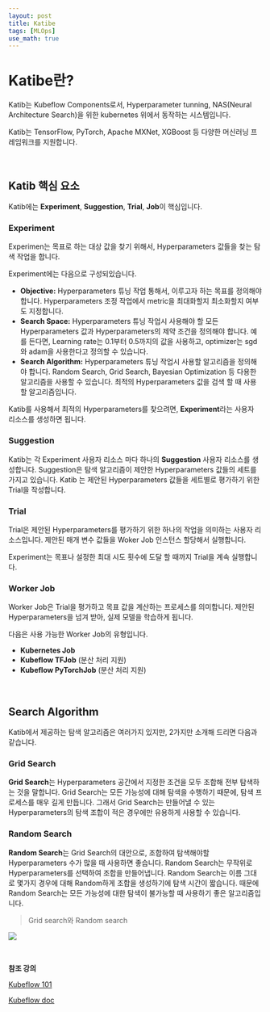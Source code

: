 ```yaml
---
layout: post
title: Katibe
tags: [MLOps]
use_math: true
---
```


# Katibe란? 

Katib는 Kubeflow Components로서, Hyperparameter tunning, NAS(Neural Architecture Search)을 위한 kubernetes 위에서 동작하는 시스템입니다. 

Katib는 TensorFlow, PyTorch, Apache MXNet, XGBoost 등 다양한 머신러닝 프레임워크를 지원합니다.

<br>

## Katib 핵심 요소

Katib에는 **Experiment**, **Suggestion**, **Trial**, **Job**이 핵심입니다.

### Experiment

Experimen는 목표로 하는 대상 값을 찾기 위해서, Hyperparameters 값들을 찾는 탐색 작업을 합니다. 

Experiment에는 다음으로 구성되있습니다.

- **Objective:** Hyperparameters 튜닝 작업 통해서, 이루고자 하는 목표를 정의해야 합니다. Hyperparameters 조정 작업에서 metric을 최대화할지 최소화할지 여부도 지정합니다.
- **Search Space:** Hyperparameters 튜닝 작업시 사용해야 할 모든 Hyperparameters 값과 Hyperparameters의 제약 조건을 정의해야 합니다. 예를 든다면, Learning rate는 0.1부터 0.5까지의 값을 사용하고, optimizer는 sgd와 adam을 사용한다고 정의할 수 있습니다.
- **Search Algorithm:** Hyperparameters 튜닝 작업시 사용할 알고리즘을 정의해야 합니다. Random Search, Grid Search, Bayesian Optimization 등 다용한 알고리즘을 사용할 수 있습니다. 최적의 Hyperparameters 값을 검색 할 때 사용할 알고리즘입니다.

Katib를 사용해서 최적의 Hyperparameters를 찾으려면, **Experiment**라는 사용자 리소스를 생성하면 됩니다.

### Suggestion

Katib는 각 Experiment 사용자 리소스 마다 하나의 **Suggestion** 사용자 리소스를 생성합니다. Suggestion은 탐색 알고리즘이 제안한 Hyperparameters 값들의 세트를 가지고 있습니다. Katib 는 제안된 Hyperparameters 값들을 세트별로 평가하기 위한 Trial을 작성합니다.

### Trial

Trial은 제안된 Hyperparameters를 평가하기 위한 하나의 작업을 의미하는 사용자 리소스입니다. 제안된 매개 변수 값들을 Woker Job 인스턴스 할당해서 실행합니다. 

Experiment는 목표나 설정한 최대 시도 횟수에 도달 할 때까지 Trial을 계속 실행합니다.

### Worker Job

Worker Job은 Trial을 평가하고 목표 값을 계산하는 프로세스를 의미합니다. 제안된 Hyperparameters을 넘겨 받아, 실제 모델을 학습하게 됩니다.

다음은 사용 가능한 Worker Job의 유형입니다.

- **Kubernetes Job**
- **Kubeflow TFJob** (분산 처리 지원)
- **Kubeflow PyTorchJob** (분산 처리 지원)

<br>

## Search Algorithm

Katib에서 제공하는 탐색 알고리즘은 여러가지 있지만, 2가지만 소개해 드리면 다음과 같습니다.

### Grid Search

**Grid Search**는 Hyperparameters 공간에서 지정한 조건을 모두 조합해 전부 탐색하는 것을 말합니다. Grid Search는 모든 가능성에 대해 탐색을 수행하기 때문에, 탐색 프로세스를 매우 길게 만듭니다. 그래서 Grid Search는 만들어낼 수 있는 Hyperparameters의 탐색 조합이 적은 경우에만 유용하게 사용할 수 있습니다.

### Random Search

**Random Search**는 Grid Search의 대안으로, 조합하여 탐색해야할 Hyperparameters 수가 많을 때 사용하면 좋습니다. Random Search는 무작위로 Hyperparameters를 선택하여 조합을 만들어냅니다. Random Search는 이름 그대로 몇가지 경우에 대해 Random하게 조합을 생성하기에 탐색 시간이 짧습니다. 때문에 Random Search는 모든 가능성에 대한 탐색이 불가능할 때 사용하기 좋은 알고리즘입니다. 

> Grid search와 Random search

![](https://miro.medium.com/proxy/1*ZTlQm_WRcrNqL-nLnx6GJA.png)

<br>

**참조 강의**

[Kubeflow 101](https://www.youtube.com/playlist?list=PLIivdWyY5sqLS4lN75RPDEyBgTro_YX7x)

[Kubeflow doc](https://www.kubeflow.org/docs/)

